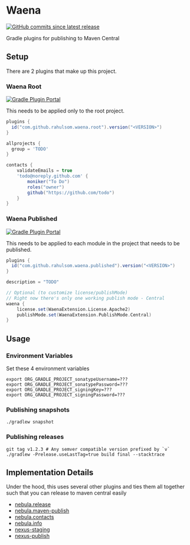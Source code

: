 # Waena

[![GitHub commits since latest release](https://img.shields.io/github/commits-since/rahulsom/waena/latest?style=for-the-badge)](https://github.com/rahulsom/waena/releases/new)

Gradle plugins for publishing to Maven Central

## Setup

There are 2 plugins that make up this project.

### Waena Root

[![Gradle Plugin Portal](https://img.shields.io/gradle-plugin-portal/v/com.github.rahulsom.waena.root?style=for-the-badge)](https://plugins.gradle.org/plugin/com.github.rahulsom.waena.root)

This needs to be applied only to the root project.

```groovy
plugins {
  id("com.github.rahulsom.waena.root").version("<VERSION>")
}

allprojects {
  group = 'TODO'
}

contacts {
    validateEmails = true
    'todo@noreply.github.com' {
        moniker("To Do")
        roles("owner")
        github("https://github.com/todo")
    }
}
```

### Waena Published

[![Gradle Plugin Portal](https://img.shields.io/gradle-plugin-portal/v/com.github.rahulsom.waena.published?style=for-the-badge)](https://plugins.gradle.org/plugin/com.github.rahulsom.waena.published)

This needs to be applied to each module in the project that needs to be published.

```groovy
plugins {
  id("com.github.rahulsom.waena.published").version("<VERSION>")
}

description = "TODO"

// Optional (to customize license/publishMode)
// Right now there's only one working publish mode - Central
waena {
    license.set(WaenaExtension.License.Apache2)
    publishMode.set(WaenaExtension.PublishMode.Central)
}
```

## Usage

### Environment Variables

Set these 4 environment variables

```shell
export ORG_GRADLE_PROJECT_sonatypeUsername=???
export ORG_GRADLE_PROJECT_sonatypePassword=???
export ORG_GRADLE_PROJECT_signingKey=???
export ORG_GRADLE_PROJECT_signingPassword=???
```

### Publishing snapshots

```shell
./gradlew snapshot
```

### Publishing releases

```shell
git tag v1.2.3 # Any semver compatible version prefixed by `v`
./gradlew -Prelease.useLastTag=true build final --stacktrace
```

## Implementation Details

Under the hood, this uses several other plugins and ties them all together such that you can release to maven central easily

* [nebula.release](https://plugins.gradle.org/plugin/nebula.release)
* [nebula.maven-publish](https://plugins.gradle.org/plugin/nebula.maven-publish)
* [nebula.contacts](https://plugins.gradle.org/plugin/nebula.contacts)
* [nebula.info](https://plugins.gradle.org/plugin/nebula.info)
* [nexus-staging](https://plugins.gradle.org/plugin/io.codearte.nexus-staging)
* [nexus-publish](https://plugins.gradle.org/plugin/de.marcphilipp.nexus-publish)
